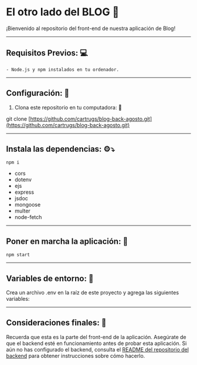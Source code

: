 # El otro lado del BLOG :memo:

¡Bienvenido al repositorio del front-end de nuestra aplicación de Blog!
____________________________

## Requisitos Previos: :computer:

```
- Node.js y npm instalados en tu ordenador.
```
____________________________

## Configuración: :triangular_ruler:

1. Clona este repositorio en tu computadora: :repeat_one: 

git clone [https://github.com/cartrugs/blog-back-agosto.git](https://github.com/cartrugs/blog-back-agosto.git)
____________________________


## Instala las dependencias: :gear::arrow_heading_down:

```
npm i
```
- cors  
- dotenv
- ejs
- express
- jsdoc
- mongoose
- multer 
- node-fetch

____________________________

## Poner en marcha la aplicación: :rocket:
```
npm start
```
____________________________

## Variables de entorno: :key:

Crea un archivo .env en la raíz de este proyecto y agrega las siguientes variables:

____________________________

## Consideraciones finales: :thought_balloon:

Recuerda que esta es la parte del front-end de la aplicación. Asegúrate de que el backend esté en funcionamiento antes de probar esta aplicación. Si aún no has configurado el backend, consulta el [README del repositorio del backend](https://github.com/cartrugs/blog-back-agosto.git) para obtener instrucciones sobre cómo hacerlo.